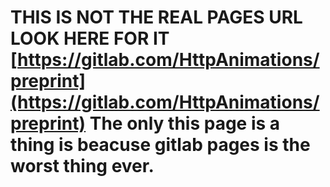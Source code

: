 # THIS IS NOT THE REAL PAGES URL LOOK HERE FOR IT [https://gitlab.com/HttpAnimations/preprint](https://gitlab.com/HttpAnimations/preprint) The only this page is a thing is beacuse gitlab pages is the worst thing ever.
